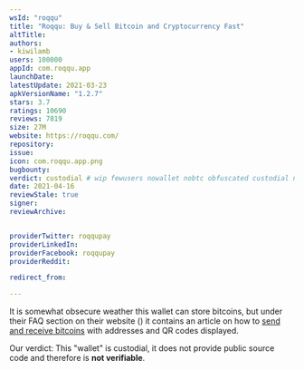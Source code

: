 ```yaml
---
wsId: "roqqu"
title: "Roqqu: Buy & Sell Bitcoin and Cryptocurrency Fast"
altTitle: 
authors:
- kiwilamb
users: 100000
appId: com.roqqu.app
launchDate: 
latestUpdate: 2021-03-23
apkVersionName: "1.2.7"
stars: 3.7
ratings: 10690
reviews: 7819
size: 27M
website: https://roqqu.com/
repository: 
issue: 
icon: com.roqqu.app.png
bugbounty: 
verdict: custodial # wip fewusers nowallet nobtc obfuscated custodial nosource nonverifiable reproducible bounty defunct
date: 2021-04-16
reviewStale: true
signer: 
reviewArchive:


providerTwitter: roqqupay
providerLinkedIn: 
providerFacebook: roqqupay
providerReddit: 

redirect_from:

---
```


It is somewhat obsecure weather this wallet can store bitcoins, but under their FAQ section on their website () 
it contains an article on how to [send and receive bitcoins](https://roqqu.com/knowledge/articles/send/how-to-send-and-receive-btc) with addresses and QR codes displayed.

Our verdict: This "wallet" is custodial, it does not provide public source code and therefore is **not verifiable**.

